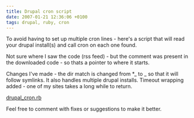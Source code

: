 ```yaml
---
title: Drupal cron script
date: 2007-01-21 12:36:06 +0100
tags: drupal, ruby, cron
---
```


To avoid having to set up multiple cron lines - here's a script that will read your drupal install(s) and call cron on each one found.

Not sure where I saw the code (rss feed) - but the comment was present in the downloaded code - so thats a pointer to where it starts.

Changes I've made - the dir match is changed from \*_ to _ so that it will follow symlinks. It also handles multiple drupal installs. Timeout wrapping added - one of my sites takes a long while to return.

[drupal_cron.rb](/images/posts/2007/01/drupal_cron.rb)

Feel free to comment with fixes or suggestions to make it better.
